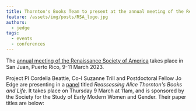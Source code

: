 ```yaml
---
title: Thornton's Books Team to present at the annual meeting of the Renaissance Society of America, Puerto Rico, March 2023
feature: /assets/img/posts/RSA_logo.jpg
authors:
  - jedge
tags:
  - events
  - conferences
---
```


The [annual meeting of the Renaissance Society of America](https://www.rsa.org/page/RSASanJuan2023) takes place in San Juan, Puerto Rico, 9-11 March 2023. 

Project PI Cordelia Beattie, Co-I Suzanne Trill and Postdoctoral Fellow Jo Edge are presenting in a [panel](https://rsa.confex.com/rsa/2023/meetingapp.cgi/Session/6418) titled *Reassessing Alice Thornton's Books and Life*. It takes place on Thursday 9 March at 11am, and is sponsored by the Society for the Study of Early Modern Women and Gender. Their paper titles are below:
